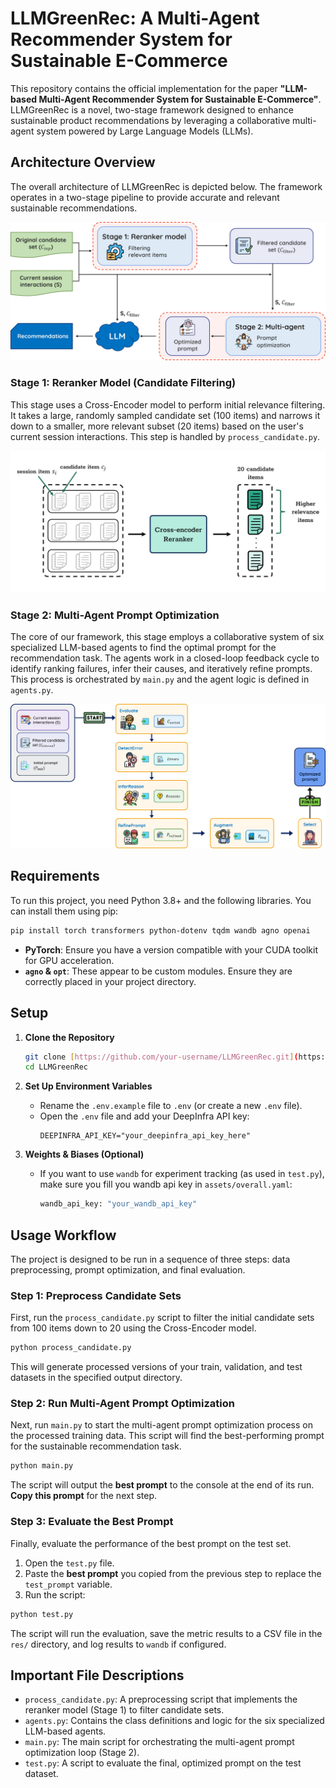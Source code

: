 # LLMGreenRec: A Multi-Agent Recommender System for Sustainable E-Commerce

This repository contains the official implementation for the paper **"LLM-based Multi-Agent Recommender System for Sustainable E-Commerce"**. LLMGreenRec is a novel, two-stage framework designed to enhance sustainable product recommendations by leveraging a collaborative multi-agent system powered by Large Language Models (LLMs).

## Architecture Overview

The overall architecture of LLMGreenRec is depicted below. The framework operates in a two-stage pipeline to provide accurate and relevant sustainable recommendations.

![Overall Architecture of LLMGreenRec](photos/overall_workflow.jpg)

### Stage 1: Reranker Model (Candidate Filtering)
This stage uses a Cross-Encoder model to perform initial relevance filtering. It takes a large, randomly sampled candidate set (100 items) and narrows it down to a smaller, more relevant subset (20 items) based on the user's current session interactions. This step is handled by `process_candidate.py`.

![Workflow of Stage 1 - Reranker Model](photos/stage1_workflow.jpg)

### Stage 2: Multi-Agent Prompt Optimization
The core of our framework, this stage employs a collaborative system of six specialized LLM-based agents to find the optimal prompt for the recommendation task. The agents work in a closed-loop feedback cycle to identify ranking failures, infer their causes, and iteratively refine prompts. This process is orchestrated by `main.py` and the agent logic is defined in `agents.py`.

![Workflow of Stage 2 - Multi-agent System](photos/stage2_workflow.jpg)

## Requirements

To run this project, you need Python 3.8+ and the following libraries. You can install them using pip:

```bash
pip install torch transformers python-dotenv tqdm wandb agno openai
```

- **PyTorch**: Ensure you have a version compatible with your CUDA toolkit for GPU acceleration.
- **`agno` & `opt`**: These appear to be custom modules. Ensure they are correctly placed in your project directory.

## Setup

1.  **Clone the Repository**
    ```bash
    git clone [https://github.com/your-username/LLMGreenRec.git](https://github.com/your-username/LLMGreenRec.git)
    cd LLMGreenRec
    ```

2.  **Set Up Environment Variables**
    * Rename the `.env.example` file to `.env` (or create a new `.env` file).
    * Open the `.env` file and add your DeepInfra API key:
        ```env
        DEEPINFRA_API_KEY="your_deepinfra_api_key_here"
        ```

3.  **Weights & Biases (Optional)**
    * If you want to use `wandb` for experiment tracking (as used in `test.py`), make sure you fill you wandb api key in `assets/overall.yaml`:
        ```bash
        wandb_api_key: "your_wandb_api_key"
        ```

## Usage Workflow

The project is designed to be run in a sequence of three steps: data preprocessing, prompt optimization, and final evaluation.

### Step 1: Preprocess Candidate Sets

First, run the `process_candidate.py` script to filter the initial candidate sets from 100 items down to 20 using the Cross-Encoder model.

```bash
python process_candidate.py
```
This will generate processed versions of your train, validation, and test datasets in the specified output directory.

### Step 2: Run Multi-Agent Prompt Optimization

Next, run `main.py` to start the multi-agent prompt optimization process on the processed training data. This script will find the best-performing prompt for the sustainable recommendation task.

```bash
python main.py
```
The script will output the **best prompt** to the console at the end of its run. **Copy this prompt** for the next step.

### Step 3: Evaluate the Best Prompt

Finally, evaluate the performance of the best prompt on the test set.

1.  Open the `test.py` file.
2.  Paste the **best prompt** you copied from the previous step to replace the `test_prompt` variable.
3.  Run the script:

```bash
python test.py
```
The script will run the evaluation, save the metric results to a CSV file in the `res/` directory, and log results to `wandb` if configured.

## Important File Descriptions

-   `process_candidate.py`: A preprocessing script that implements the reranker model (Stage 1) to filter candidate sets.
-   `agents.py`: Contains the class definitions and logic for the six specialized LLM-based agents.
-   `main.py`: The main script for orchestrating the multi-agent prompt optimization loop (Stage 2).
-   `test.py`: A script to evaluate the final, optimized prompt on the test dataset.
